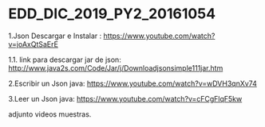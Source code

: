 # EDD_DIC_2019_PY2_20161054

1.Json Descargar e Instalar :
	https://www.youtube.com/watch?v=joAxQtSaErE

1.1. link para descargar jar de json:
	http://www.java2s.com/Code/Jar/j/Downloadjsonsimple111jar.htm

2.Escribir un Json java:
	https://www.youtube.com/watch?v=wDVH3qnXv74 

3.Leer un Json java:
	https://www.youtube.com/watch?v=cFCgFlqF5kw

adjunto videos muestras.
